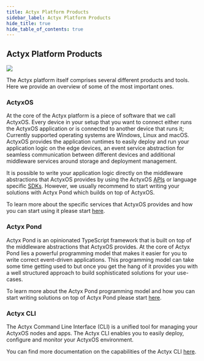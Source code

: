```yaml
---
title: Actyx Platform Products
sidebar_label: Actyx Platform Products
hide_title: true
hide_table_of_contents: true
---
```


## Actyx Platform Products

![](/images/home/actyx_products.png)

The Actyx platform itself comprises several different products and tools.
Here we provide an overview of some of the most important ones.

### ActyxOS

At the core of the Actyx platform is a piece of software that we call ActyxOS.
Every device in your setup that you want to connect either runs the ActyxOS application or is connected to another device that runs it; Currently supported operating systems are Windows, Linux and macOS.
ActyxOS provides the application runtimes to easily deploy and run your application logic on the edge devices, an event service abstraction for seamless communication between different devices and additional middleware services around storage and deployment management.

It is possible to write your application logic directly on the middleware abstractions that ActyxOS provides by using the ActyxOS [APIs](os/api/event-service.md) or language specific [SDKs](os/sdks/js-ts.md).
However, we usually recommend to start writing your solutions with Actyx Pond which builds on top of ActyxOS.

To learn more about the specific services that ActyxOS provides and how you can start using it please start [here](os/introduction.md).

### Actyx Pond

Actyx Pond is an opinionated TypeScript framework that is built on top of the middleware abstractions that ActyxOS provides.
At the core of Actyx Pond lies a powerful programming model that makes it easier for you to write correct event-driven applications.
This programming model can take some time getting used to but once you get the hang of it provides you with a well structured approach to build sophisticated solutions for your use-cases.

To learn more about the Actyx Pond programming model and how you can start writing solutions on top of Actyx Pond please start [here](pond/getting-started.md).

### Actyx CLI

The Actyx Command Line Interface (CLI) is a unified tool for managing your ActyxOS nodes and apps.
The Actyx CLI enables you to easily deploy, configure and monitor your ActyxOS environment.

You can find more documentation on the capabilities of the Actyx CLI [here](cli/getting-started.md).